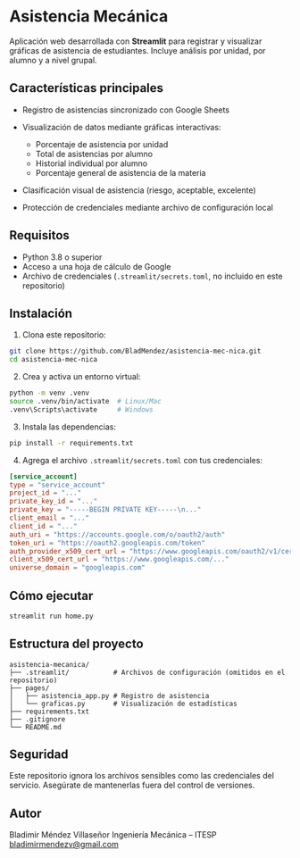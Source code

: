 # Asistencia Mecánica

Aplicación web desarrollada con **Streamlit** para registrar y visualizar gráficas de asistencia de estudiantes. Incluye análisis por unidad, por alumno y a nivel grupal.

## Características principales

* Registro de asistencias sincronizado con Google Sheets
* Visualización de datos mediante gráficas interactivas:

  * Porcentaje de asistencia por unidad
  * Total de asistencias por alumno
  * Historial individual por alumno
  * Porcentaje general de asistencia de la materia
* Clasificación visual de asistencia (riesgo, aceptable, excelente)
* Protección de credenciales mediante archivo de configuración local

## Requisitos

* Python 3.8 o superior
* Acceso a una hoja de cálculo de Google
* Archivo de credenciales (`.streamlit/secrets.toml`, no incluido en este repositorio)

## Instalación

1. Clona este repositorio:

```bash
git clone https://github.com/BladMendez/asistencia-mec-nica.git
cd asistencia-mec-nica
```

2. Crea y activa un entorno virtual:

```bash
python -m venv .venv
source .venv/bin/activate  # Linux/Mac
.venv\Scripts\activate     # Windows
```

3. Instala las dependencias:

```bash
pip install -r requirements.txt
```

4. Agrega el archivo `.streamlit/secrets.toml` con tus credenciales:

```toml
[service_account]
type = "service_account"
project_id = "..."
private_key_id = "..."
private_key = "-----BEGIN PRIVATE KEY-----\n..."
client_email = "..."
client_id = "..."
auth_uri = "https://accounts.google.com/o/oauth2/auth"
token_uri = "https://oauth2.googleapis.com/token"
auth_provider_x509_cert_url = "https://www.googleapis.com/oauth2/v1/certs"
client_x509_cert_url = "https://www.googleapis.com/..."
universe_domain = "googleapis.com"
```

## Cómo ejecutar

```bash
streamlit run home.py
```

## Estructura del proyecto

```
asistencia-mecanica/
├── .streamlit/           # Archivos de configuración (omitidos en el repositorio)
├── pages/
│   ├── asistencia_app.py # Registro de asistencia
│   └── graficas.py       # Visualización de estadísticas
├── requirements.txt
├── .gitignore
└── README.md
```

## Seguridad

Este repositorio ignora los archivos sensibles como las credenciales del servicio. Asegúrate de mantenerlas fuera del control de versiones.

## Autor

Bladimir Méndez Villaseñor
Ingeniería Mecánica – ITESP
[bladimirmendezv@gmail.com](bladimirmendezv@gmail.com)
